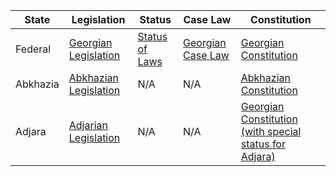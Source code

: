 | State | Legislation | Status | Case Law | Constitution |
|-------|-------------|--------|----------|-------------|
| Federal | [Georgian Legislation](https://matsne.gov.ge/en) | [Status of Laws](https://matsne.gov.ge/en/static/terms/status) | [Georgian Case Law](https://www.legal-tools.org/doc/ca479d) | [Georgian Constitution](https://matsne.gov.ge/en/document/view/30346?publication=0) |
| Abkhazia | [Abkhazian Legislation](https://abkhazworld.com/aw/republic-of-abkhazia/225-archive-constitutions-in-abkhazia) | N/A | N/A | [Abkhazian Constitution](https://abkhazworld.com/aw/republic-of-abkhazia/225-archive-constitutions-in-abkhazia) |
| Adjara | [Adjarian Legislation](http://www.adjara.gov.ge/adj_geolaw.aspx) | N/A | N/A | [Georgian Constitution (with special status for Adjara)](https://matsne.gov.ge/en/document/view/30346?publication=0) |